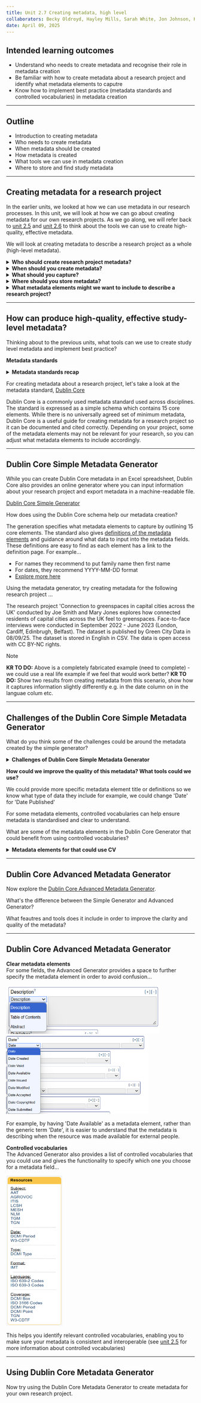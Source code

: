```yaml
---
title: Unit 2.7 Creating metadata, high level
collaborators: Becky Oldroyd, Hayley Mills, Sarah White, Jon Johnson, Kate Reed
date: April 09, 2025
---
```


## Intended learning outcomes 

- Understand who needs to create metadata and recognise their role in metadata creation
- Be familiar with how to create metadata about a research project and identify what metadata elements to caputre
- Know how to implement best practice (metadata standards and controlled vocabularies) in metadata creation 

---

## Outline

- Introduction to creating metadata 
- Who needs to create metadata
- When metadata should be created
- How metadata is created
- What tools we can use in metadata creation
- Where to store and find study metadata

---

## Creating metadata for a research project

In the earlier units, we looked at how we can use metadata in our research processes. In this unit, we will look at how we can go about creating metadata for our own research projects. As we go along, we will refer back to [unit 2.5](<2.5 Controlled vocabularies.md>)  and [unit 2.6](<2.6 Metadata standards.md>) to think about the tools we can use to create high-quality, effective metadata.

We will look at creating metadata to describe a research project as a whole (high-level metadata).

<details>
<summary><b>Who should create research project metadata?</b></summary>
<p></p>
  
Every research project should caputre some level of metadata. Even if you're not planning to share or deposit your data, metadata is a helpful tool to help you organise your sources and research, so you can preserve your data and come back to it at a later date. For people who are sharing their data, metadata is an essential tool to help others find, understand and access your data, and is often an essential requirement of data repositories and data catalogues.

</details>

<details>
<summary><b>When should you create metadata?</b></summary>
<p></p>

You can create metadata about your research project from the beginning. Starting at the beginning will save you time in the long-term and will allow you to update and add to your metadata as you go along. This means you can capture any changes made to the research project, creating provenance and provide transparency around the research process.

</details>

<details>
<summary><b>What should you capture?</b></summary>
<p></p>

What metadata elements you capture will depend on what you want to do with your research. If you want to share your research widely, you may need to include more metadata than if you just want to use metadata for your own personal reference only. If you are choosing to deposit your data or metadata into a catalogue or repository, they may specify what metadata elements you need to capture and they can sometimes provide a metadata template or schema to follow.

</details>

<details>
<summary><b>Where should you store metadata?</b></summary>
<p></p>

To begin with, you can create study level metadata in an excel spreadsheet stored alongside your data files. There is also other software available to help create and manage metadata, we will explore this more in the Foundation course.

</details>

<details>
<summary><b>What metadata elements might we want to include to describe a research project?</b></summary>
<p></p>

Metadata elements you could capture...

- Title of study
- Date the data was collected
- Creator of the data
- Location of the research
- Format the data is stored in
- Data access information
  
</details>

---

## How can produce high-quality, effective study-level metadata?

Thinking about to the previous units, what tools can we use to create study level metadata and implement best practice?

**Metadata standards**

<details>
<summary><b>Metadata standards recap</b></summary>
<p></p> 
  
As we explored in [unit 2.6](<2.6 Metadata standards.md>), a metadata schema or standard can help make our metadata interoperable with other projects' metadata. Schemas and standards can also help us identify what metadata to create as they often specifcy what metadata elements to capture. You should select a metadata schema or standard at the very beginning of a reasearch project so you don't have to re-do or retrofit metadata into a standard at the end of a project. 

What schema or standard to use depends on your research. You can select a discipline specific standard or an inter-disciplinary standard. If you want to deposit your data or metadata in a repository, the repository may require you to adhere to a specific schema or standard. 

</details>

For creating metadata about a research project, let's take a look at the metadata standard, [Dublin Core](https://www.dublincore.org/about/)

Dublin Core is a commonly used metadata standard used across disciplines. The standard is expressed as a simple schema which contains 15 core elements. While there is no universally agreed set of minimum metadata, Dublin Core is a useful guide for creating metadata for a research project so it can be documented and cited correctly. Depending on your project, some of the metadata elements may not be relevant for your research, so you can adjust what metadata elements to include accordingly.

---
## Dublin Core Simple Metadata Generator

While you can create Dublin Core metadata in an Excel spreadsheet, Dublin Core also provides an online generator where you can input information about your research project and export metadata in a machine-readable file. 

[Dublin Core Simple Generator](https://nsteffel.github.io/dublin_core_generator/generator_nq.html)

How does using the Dublin Core schema help our metadata creation?

The generation specifies what metadata elements to capture by outlining 15 core elements. The standard also gives [definitions of the metadata elements](https://www.dublincore.org/specifications/dublin-core/usageguide/elements/) and guidance around what data to input into the metadata fields. These definitions are easy to find as each element has a link to the definition page. For example...
- For names they recommend to put family name then first name
- For dates, they recommend YYYY-MM-DD format
- [Explore more here](https://www.dublincore.org/specifications/dublin-core/usageguide/elements/)

Using the metadata generator, try creating metadata for the following research project ...

The research project 'Connection to greenspaces in capital cities across the UK' conducted by Joe Smith and Mary Jones explores how connected residents of capital cities across the UK feel to greenspaces. Face-to-face interviews were conducted in September 2022 - June 2023 (London, Cardiff, Edinbrugh, Belfast). The dataset is published by Green City Data in 08/09/25. The dataset is stored in English in CSV. The data is open access with CC BY-NC rights.

>[!NOTE]
> **KR TO DO:** Above is a completely fabricated example (need to complete) - we could use a real life example if we feel that would work better?
> **KR TO DO:** Show two results from creating metadata from this scenario, show how it captures information slightly differently e.g. in the date column on in the languae colum etc.

---
## Challenges of the Dublin Core Simple Metadata Generator

What do you think some of the challenges could be around the metadata created by the simple generator?

<details>
<summary><b>Challenges of Dublin Core Simple Metadata Generator</b></summary>
<p></p>

While there are some guidelines as to what to you can put in each metadata field, the simple generator does not refer to controlled vocabularies. This means metadata can be presented in different ways. This could decrease the quality of your metadata as well as it's interoperability. 

Additionally, while the metadata element definitions go some way to describe sort of data sould be inputted into the metadata field, some elements are open to interpretation.

For example, in the 'Date' element could refer to:
- Date the research was created
- Date the metadata record was created
- Date the data was published
- Date data was submitted
- Date data was last modified

</details>

**How could we improve the quality of this metadata? What tools could we use?**

We could provide more specific metadata element title or definitions so we know what type of data they include for example, we could change 'Date' for 'Date Published'

For some metadata elements, controlled vocabularies can help ensure metadata is standardised and clear to understand. 

What are some of the metadata elements in the Dublin Core Generator that could benefit from using controlled vocabularies?

<details>
<summary><b>Metadata elements for that could use CV</b></summary>
<p></p>

- Language
- Subject
- Date
- Type
- Format
- Coverage

</details>

---

## Dublin Core Advanced Metadata Generator

Now explore the [Dublin Core Advanced Metadata Generator](https://nsteffel.github.io/dublin_core_generator/generator.html). 

What's the difference between the Simple Generator and Advanced Generator?
<p></p>
What feautres and tools does it include in order to improve the clarity and quality of the metadata?

---

## Dublin Core Advanced Metadata Generator

**Clear metadata elements**<br>
For some fields, the Advanced Generator provides a space to further specify the metadata element in order to avoid confusion...

<img src="img/DCdescription.png" alt="Alt Text" width="410" height="130"> 

<img src="img/DCdate.png" alt="Alt Text" width="380" height="210"> 

For example, by having 'Date Available' as a metadata element, rather than the generic term 'Date', it is easier to understand that the metadata is describing when the resource was made available for external people.

**Controlled vocabularies**<br>
The Advanced Generator also provides a list of controlled vocabularies that you could use and gives the functionality to specify which one you choose for a metadata field...

<img src="img/DCresources.png" alt="Alt Text" width="150" height="400"> 

This helps you identify relevant controlled vocabularies, enabling you to make sure your metadata is consistent and interoperable (see [unit 2.5](<unit2.6 Controlled vocabularies.md>) for more information about controlled vocabularies)

---
## Using Dublin Core Metadata Generator

Now try using the Dublin Core Metadata Generator to create metadata for your own research project.
